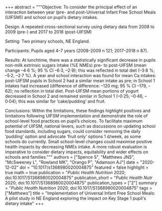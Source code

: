 +++
abstract = """Objective: To consider the principal effect of an interaction between year (pre- and post-Universal Infant Free School Meals (UIFSM)) and school on pupil’s dietary intakes.

Design: A repeated cross-sectional survey using dietary data from 2008 to 2009 (pre-) and 2017 to 2018 (post-UIFSM)

Setting: Two primary schools, NE England.

Participants: Pupils aged 4–7 years (2008–2009 n 121; 2017–2018 n 87).

Results: At lunchtime, there was a statistically significant decrease in pupils non-milk extrinsic sugars intake (%E NMEs) pre- to post-UIFSM (mean change –4·6 %; 95 % CI –6·3, –2·9); this was reflected in total diet (–3·8 %; –5·2, –2·7 %). A year and school interaction was found for mean Ca intakes: post-UIFSM pupils in School 2 had a similar mean intake as pre; in School 1 intakes had increased (difference of difference: –120 mg; 95 % CI –179, –62); no reflection in total diet. Post-UIFSM mean portions of yogurt decreased in School 2 and remained similar in School 1 (–0·25; –0·46, –0·04); this was similar for ‘cake/pudding’ and fruit.

Conclusions: Within the limitations, these findings highlight positives and limitations following UIFSM implementation and demonstrate the role of school-level food practices on pupil’s choices. To facilitate maximum potential of UIFSM, national levers, such as discussions on updating school food standards, including sugars, could consider removing the daily ‘pudding’ option and advocate ‘fruit only’ options 1 d/week, as some schools do currently. Small school-level changes could maximise positive health impacts by decreasing NMEs intake. A more robust evaluation is imperative to consider dietary impacts, equitability and wider effects on schools and families."""
authors = ["Spence S", "Matthews JNS", "McSweeney L", "Rowland MK", "Orango P", "Adamson AJ"]
date = "2020-12-02"
doi = "10.1017/s1368980020004875"
featured = false
highlight = true
math = true
publication = "*Public Health Nutrition* 2020; doi:10.1017/S1368980020004875"
publication_short = "*Public Health Nutr* 2020; doi:10.1017/S1368980020004875"
publication_types = ["2"]
summary = "*Public Health Nutrition* 2020; doi:10.1017/S1368980020004875"
tags = ["Matthews"]
title = "Implementation of Universal Infant Free School Meals: A pilot study in NE England exploring the impact on Key Stage 1 pupil's dietary intake"
+++
